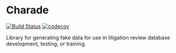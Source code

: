 # Charade
[![Build Status](https://travis-ci.org/wikkiewikkie/charade.svg?branch=master)](https://travis-ci.org/wikkiewikkie/charade)
[![codecov](https://codecov.io/gh/wikkiewikkie/charade/branch/master/graph/badge.svg)](https://codecov.io/gh/wikkiewikkie/charade)

Library for generating fake data for use in litigation review database development, testing, or training.
